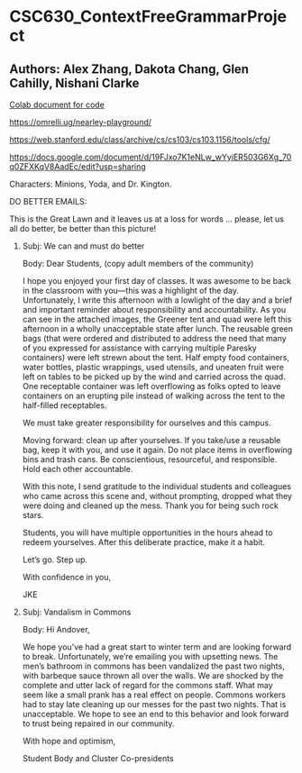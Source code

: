 # CSC630_ContextFreeGrammarProject
## Authors: Alex Zhang, Dakota Chang, Glen Cahilly, Nishani Clarke

[Colab document for code](https://colab.research.google.com/drive/1Vm7qbzePa-OJXm5243dmv6Q7sBpdSZFb?usp=sharing)

https://omrelli.ug/nearley-playground/

https://web.stanford.edu/class/archive/cs/cs103/cs103.1156/tools/cfg/

https://docs.google.com/document/d/19FJxo7K1eNLw_wYyiER503G6Xg_70q0ZFXKqV8AadEc/edit?usp=sharing

Characters: Minions, Yoda, and Dr. Kington.


DO BETTER EMAILS:

   This is the Great Lawn and it leaves us at a loss for words … please, let us all do better, be better than this picture!

1. Subj: We can and must do better

   Body: Dear Students, (copy adult members of the community)

    I hope you enjoyed your first day of classes. It was awesome to be back in the classroom with you—this was a highlight of the day.
    Unfortunately, I write this afternoon with a lowlight of the day and a brief and important reminder about responsibility and accountability.
    As you can see in the attached images, the Greener tent and quad were left this afternoon in a wholly unacceptable state after lunch. The reusable         green bags (that were ordered and distributed to address the need that many of you expressed for assistance with carrying multiple Paresky containers)     were left strewn about the tent. Half empty food containers, water bottles, plastic wrappings, used utensils, and uneaten fruit were left on tables to     be picked up by the wind and carried across the quad. One receptable container was left overflowing as folks opted to leave containers on an erupting       pile instead of walking across the tent to the half-filled receptables.

    We must take greater responsibility for ourselves and this campus.

    Moving forward: clean up after yourselves. If you take/use a reusable bag, keep it with you, and use it again. Do not place items in overflowing bins       and trash cans. Be conscientious, resourceful, and responsible. Hold each other accountable.

    With this note, I send gratitude to the individual students and colleagues who came across this scene and, without prompting, dropped what they were       doing and cleaned up the mess. Thank you for being such rock stars.

    Students, you will have multiple opportunities in the hours ahead to redeem yourselves. After this deliberate practice, make it a habit.

    Let’s go. Step up.

    With confidence in you,

    JKE
    
1. Subj: Vandalism in Commons

   Body: Hi Andover,

      We hope you’ve had a great start to winter term and are looking forward to break. Unfortunately, we’re emailing you with upsetting news. The men’s         bathroom in commons has been vandalized the past two nights, with barbeque sauce thrown all over the walls. We are shocked by the complete and utter       lack of regard for the commons staff. What may seem like a small prank has a real effect on people. Commons workers had to stay late cleaning up our       messes for the past two nights. That is unacceptable. We hope to see an end to this behavior and look forward to trust being repaired in our               community. 

      With hope and optimism,

      Student Body and Cluster Co-presidents 
